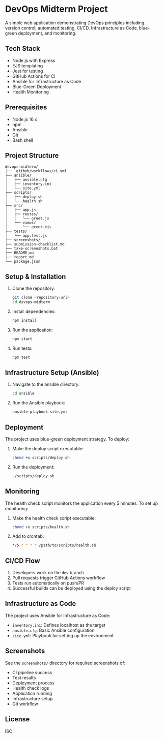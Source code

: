 # DevOps Midterm Project

A simple web application demonstrating DevOps principles including version control, automated testing, CI/CD, Infrastructure as Code, blue-green deployment, and monitoring.

## Tech Stack

- Node.js with Express
- EJS templating
- Jest for testing
- GitHub Actions for CI
- Ansible for Infrastructure as Code
- Blue-Green Deployment
- Health Monitoring

## Prerequisites

- Node.js 16.x
- npm
- Ansible
- Git
- Bash shell

## Project Structure

```
devops-midterm/
├── .github/workflows/ci.yml
├── ansible/
│   ├── ansible.cfg
│   ├── inventory.ini
│   └── site.yml
├── scripts/
│   ├── deploy.sh
│   └── health.sh
├── src/
│   ├── app.js
│   ├── routes/
│   │   └── greet.js
│   └── views/
│       └── greet.ejs
├── tests/
│   └── app.test.js
├── screenshots/
├── submission-checklist.md
├── take-screenshots.bat
├── README.md
├── report.md
└── package.json
```

## Setup & Installation

1. Clone the repository:
   ```bash
   git clone <repository-url>
   cd devops-midterm
   ```

2. Install dependencies:
   ```bash
   npm install
   ```

3. Run the application:
   ```bash
   npm start
   ```

4. Run tests:
   ```bash
   npm test
   ```

## Infrastructure Setup (Ansible)

1. Navigate to the ansible directory:
   ```bash
   cd ansible
   ```

2. Run the Ansible playbook:
   ```bash
   ansible-playbook site.yml
   ```

## Deployment

The project uses blue-green deployment strategy. To deploy:

1. Make the deploy script executable:
   ```bash
   chmod +x scripts/deploy.sh
   ```

2. Run the deployment:
   ```bash
   ./scripts/deploy.sh
   ```

## Monitoring

The health check script monitors the application every 5 minutes. To set up monitoring:

1. Make the health check script executable:
   ```bash
   chmod +x scripts/health.sh
   ```

2. Add to crontab:
   ```bash
   */5 * * * * /path/to/scripts/health.sh
   ```

## CI/CD Flow

1. Developers work on the `dev` branch
2. Pull requests trigger GitHub Actions workflow
3. Tests run automatically on push/PR
4. Successful builds can be deployed using the deploy script

## Infrastructure as Code

The project uses Ansible for Infrastructure as Code:
- `inventory.ini`: Defines localhost as the target
- `ansible.cfg`: Basic Ansible configuration
- `site.yml`: Playbook for setting up the environment

## Screenshots

See the `screenshots/` directory for required screenshots of:
- CI pipeline success
- Test results
- Deployment process
- Health check logs
- Application running
- Infrastructure setup
- Git workflow

## License

ISC 